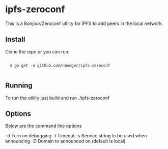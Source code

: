 # ipfs-zeroconf

This is a Bonjour/Zeroconf utility for IPFS to add peers in the local network. 


## Install

Clone the repo or you can run:
```shell
  
  $ go get -u github.com/nboeger/ipfs-zeroconf 
 
```

## Running 

To run the utility just build and run ./ipfs-zeroconf 

## Options

Below are the command line options

  -d Turn on debugging
  -t <int> Timeout
  -s <string> Service string to be used when announcing
  -D <string> Domain to announced on (default is local)


